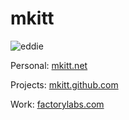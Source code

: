 # mkitt

![eddie](http://www.gravatar.com/avatar/4f927d146db729ae5602eb6d8b3aa8fc.png "Eddie Gravatar") 

Personal: [mkitt.net](http://mkitt.net/ "mkitt")

Projects: [mkitt.github.com](http://mkitt.github.com/ "mkitt github")

Work: [factorylabs.com](http://factorylabs.com/ "workn")
